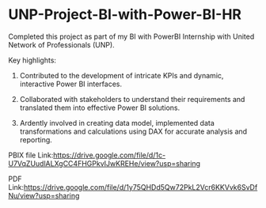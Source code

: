 # UNP-Project-BI-with-Power-BI-HR 
Completed this project as part of my BI with PowerBI Internship with United Network of Professionals (UNP).

Key highlights:
1. Contributed to the development of intricate KPIs and dynamic, interactive Power BI interfaces.

2. Collaborated with stakeholders to understand their requirements and translated them into effective Power BI solutions.

3. Ardently involved in creating data model, implemented data transformations and calculations using DAX for accurate analysis and reporting.

PBIX file Link:https://drive.google.com/file/d/1c-U7VqZUudlALXgCC4FHGPkvIJwKREHe/view?usp=sharing

 PDF Link:https://drive.google.com/file/d/1y75QHDd5Qw72PkL2Vcr6KKVvk6SvDfNu/view?usp=sharing
